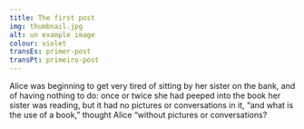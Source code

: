 ```yaml
---
title: The first post
img: thumbnail.jpg
alt: un example image
colour: violet
transEs: primer-post
transPt: primeiro-post
---
```


Alice was beginning to get very tired of sitting by her sister on the bank, and of having nothing to do: once or twice she had peeped into the book her sister was reading, but it had no pictures or conversations in it, “and what is the use of a book,” thought Alice “without pictures or conversations?